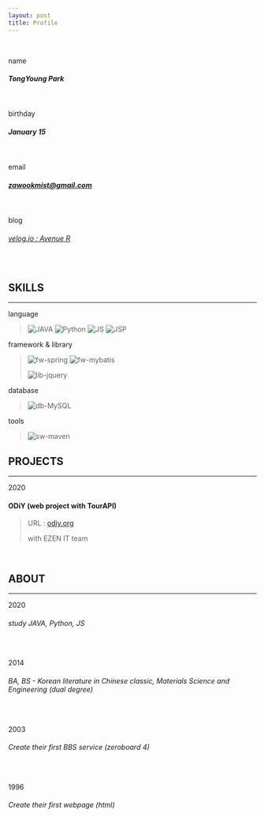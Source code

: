 ```yaml
---
layout: post
title: Profile
---
```


<br />

name 

##### TongYoung Park

<br />

birthday

##### January 15

<br />

email

##### zawookmist@gmail.com

<br />

blog

###### [velog.io : Avenue R](http://velog.io/@zawook)

<br />

## SKILLS

---

language

> ![JAVA](https://img.shields.io/badge/-JAVA-3486eb) ![Python](https://img.shields.io/badge/-Python-6434eb) ![JS](https://img.shields.io/badge/-JS-ffcc00) ![JSP](https://img.shields.io/badge/-JSP-3486eb) 

framework & library

> ![fw-spring](https://img.shields.io/badge/framework-Spring-brightgreen) ![fw-mybatis](https://img.shields.io/badge/framework-MyBatis-red)
>
> ![lib-jquery](https://img.shields.io/badge/lib-jQuery-0868ab)

database

> ![db-MySQL](https://img.shields.io/badge/db-MySQL-9cf) 

tools

> ![sw-maven](https://img.shields.io/badge/tool-Maven-orange) 



## PROJECTS

---

2020

#### ODiY (web project with TourAPI) 

> URL : [odiy.org](http://odiy.org)
>
> with EZEN IT team

<br />

## ABOUT

---

2020

###### study JAVA, Python, JS

<br />

2014

###### BA, BS - Korean literature in Chinese classic, Materials Science and Engineering (dual degree)

<br />

2003

###### Create their first BBS service (zeroboard 4)

<br />

1996

###### Create their first webpage (html)
